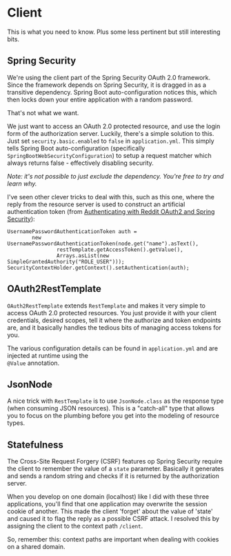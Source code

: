 # Client

This is what you need to know. Plus some less pertinent but still interesting bits. 

## Spring Security

We're using the client part of the Spring Security OAuth 2.0 framework. 
Since the framework depends on Spring Security, it is dragged in as a transitive dependency. 
Spring Boot auto-configuration notices this, which then locks down your entire application with a random password.
 
That's not what we want. 

We just want to access an OAuth 2.0 protected resource, and use the login form of the authorization server.
Luckily, there's a simple solution to this. Just set `security.basic.enabled` to `false` in `application.yml`.
This simply tells Spring Boot auto-configuration (specifically `SpringBootWebSecurityConfiguration`) to setup a request matcher
which always returns false - effectively disabling security.

*Note: it's not possible to just exclude the dependency. You're free to try and learn why.* 

I've seen other clever tricks to deal with this, such as this one, where the reply from the resource server is used
to construct an artificial authentication token 
(from [Authenticating with Reddit OAuth2 and Spring Security](http://www.baeldung.com/spring-security-oauth2-authentication-with-reddit)):

    UsernamePasswordAuthenticationToken auth =
            new UsernamePasswordAuthenticationToken(node.get("name").asText(),
                    restTemplate.getAccessToken().getValue(),
                    Arrays.asList(new SimpleGrantedAuthority("ROLE_USER")));
    SecurityContextHolder.getContext().setAuthentication(auth);

## OAuth2RestTemplate

`OAuth2RestTemplate` extends `RestTemplate` and makes it very simple to access OAuth 2.0 protected resources. 
You just provide it with your client credentials, desired scopes, tell it where the authorize and token endpoints are,
and it basically handles the tedious bits of managing access tokens for you. 
 
The various configuration details can be found in `application.yml` and are injected at runtime using the  
`@Value` annotation.

## JsonNode

A nice trick with `RestTemplate` is to use `JsonNode.class` as the response type (when consuming JSON resources). This
is a "catch-all" type that allows you to focus on the plumbing before you get into the modeling of resource types.

## Statefulness

The Cross-Site Request Forgery (CSRF) features op Spring Security require the client to remember the value of a 
`state` parameter. Basically it generates and sends a random string and checks if it is returned by the authorization server.

When you develop on one domain (localhost) like I did with these three applications, you'll find that one application
may overwrite the session cookie of another. This made the client 'forget' about the value of 'state' and caused it
to flag the reply as a possible CSRF attack. I resolved this by assigning the client to the context path `/client`.

So, remember this: context paths are important when dealing with cookies on a shared domain. 


